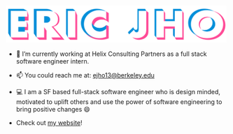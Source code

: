 ![ejho logo](/ericjLogo.png)


- 🔭   I’m currently working at Helix Consulting Partners as a full stack software engineer intern.

- 📫   You could reach me at: ejho13@berkeley.edu 

- :computer:  I am a SF based full-stack software engineer who is design minded, motivated to uplift others and use the power of
software engineering to bring positive changes :smile:

- Check out [my website](https://ericjho.com)!
